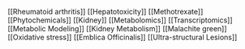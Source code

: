 [[Rheumatoid arthritis]]
[[Hepatotoxicity]]
[[Methotrexate]]
[[Phytochemicals]]
[[Kidney]]
[[Metabolomics]]
[[Transcriptomics]]
[[Metabolic Modeling]]
[[Kidney Metabolism]]
[[Malachite green]]
[[Oxidative stress]]
[[Emblica Officinalis]]
[[Ultra-structural Lesions]]
